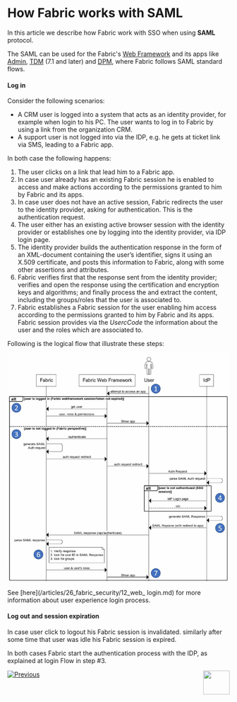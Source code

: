 # How Fabric works with SAML 

In this article we describe how Fabric work with SSO when using **SAML** protocol. 

The SAML can be used for the Fabric's [Web Framework](/articles/30_web_framework/01_web_framework_overview.md) and its apps like [Admin](/articles/30_web_framework/03_web_admin_application.md), [TDM](/articles/TDM/tdm_overview/README.md) (7.1 and later) and [DPM](/articles/DPM/01_DPM_Overview/02_DPM_Overview.md), where Fabric follows SAML standard flows.

#### Log in

Consider the following scenarios: 

- A CRM user is logged into a system that acts as an identity provider, for example when login to his PC. The user wants to log in to Fabric by using a link from the organization CRM. 
- A support user is not logged into via the IDP, e.g. he gets at ticket link via SMS, leading to a Fabric app.

In both case the following happens:

1. The user clicks on a link that lead him to a Fabric app.
2. In case user already has an existing Fabric session he is enabled to access and make actions according to the permissions granted to him by Fabric and its apps. 
3. In case user does not have an active session, Fabric redirects the user to the identity provider, asking for authentication. This is the authentication request.
4. The user either has an existing active browser session with the identity provider or establishes one by logging into the identity provider, via IDP login page.
5. The identity provider builds the authentication response in the form of an XML-document containing the user’s identifier, signs it using an X.509 certificate, and posts this information to Fabric, along with some other assertions and attributes.
6. Fabric verifies first that the response sent from the identity provider; verifies and open the response using the certification and encryption keys and algorithms; and finally process the and extract the content, including the groups/roles that the user is associated to.
7. Fabric establishes a Fabric session for the user enabling him access according to the permissions granted to him by Fabric and its apps. Fabric session provides via the *UsercCode* the information about the user and the roles which are associated to.



Following is the logical flow that illustrate these steps: 

<img src="/articles/26_fabric_security/images/11_Fabric_SAML_login.jpg">

See [here](/articles/26_fabric_security/12_web_ login.md) for more information about user experience login process.



#### Log out and session expiration

In case user click to logout his Fabric session is invalidated. similarly after some time that user was idle his Fabric session is expired. 

In both cases Fabric start the authentication process with the IDP, as explained at login Flow in step #3.





[![Previous](/articles/images/Previous.png)](/articles/26_fabric_security/09_user_IAM_SAML_fundamentals_and_terms.md)[<img align="right" width="60" height="54" src="/articles/images/Next.png">](/articles/26_fabric_security/11_user_IAM_LDAP.md)

